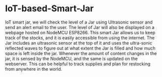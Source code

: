 # IoT-based-Smart-Jar
IoT smart jar, we will check the level of a Jar using Ultrasonic sensor and send an alert email to the user. The level of Jar will also be displayed on a webpage hosted on NodeMCU ESP8266.
This smart Jar allows us to keep track of the stocks, and it is easily accessible from using the internet. The Jar includes an ultrasonic sensor at the top of it and uses the ultra-sonic reflected waves to figure out at what extent the Jar is filled and how much space is left inside the jar. Whenever the amount of content changes in the jar, it is sensed by the NodeMCU, and the same is updated on the webserver. This can be helpful to track supplies and plan for restocking from anywhere in the world.
